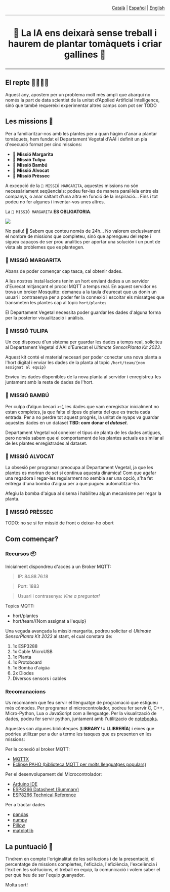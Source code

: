 <p align="right"><a href="https://github.com/Applied-Artificial-Intelligence-Eurecat/hackeps/blob/main/README.md">Català</a> | <a href="https://github.com/Applied-Artificial-Intelligence-Eurecat/hackeps/blob/main/README-es.md">Español</a> | <a href="https://github.com/Applied-Artificial-Intelligence-Eurecat/hackeps/blob/main/README-en.md">English</a></p>

-----

<h1 align="center">

🔬 La IA ens deixarà sense treball i haurem de plantar tomàquets i criar gallines 🌱

</h1>

-----

## El repte 👨‍🌾👩‍🌾

Aquest any, apostem per un problema molt més ampli que abarqui no només la part de data scientist de la unitat d'Applied Artificial Intelligence, sinó que també requereixi experimentar altres camps com pot ser TODO


## Les missions 🍅
Per a familiaritzar-nos amb les plantes per a quan hàgim d'anar a plantar tomàquets, hem fundat el Departament Vegetal d'AAI i definit un pla d'execució format per cinc missions:

- 🌼 **Missió Margarita**
- 🌷 **Missió Tulipa**
- 🎋 **Missió Bambú**
- 🥑 **Missió Alvocat**
- 🍑 **Missió Prèssec**

A excepció de la `🌼 MISSIÓ MARGARITA`, aquestes missions no són necessàriament seqüencials: podeu fer-les de manera paral·lela entre els companys, o anar saltant d'una altra en funció de la inspiració... Fins i tot podeu no fer algunes i inventar-vos unes altres. 

La `🌼 MISSIÓ MARGARITA` **ES OBLIGATORIA**.

![](https://media.tenor.com/aeV80XD4CSgAAAAd/guidlines-pirates-of-the-caribbean.gif)

No patiu! 🥴 Sabem que conteu només de 24h… No valorem exclusivament el nombre de missions que completeu, sinó que aprengueu del repte i sigueu capaços de ser prou analítics per aportar una solución i un punt de vista als problemes que es plantegen.


### 🌼 MISSIÓ MARGARITA 
Abans de poder començar cap tasca, cal obtenir dades. 

A les nostres instal·lacions tenim un hort enviant dades a un servidor d'Eurecat mitjançant el procol MQTT a temps real. En aquest servidor es trova un broker Mosquitto: demaneu a la taula d’eurecat que us donin un usuari i contrasenya per a poder fer la connexió i escoltar els missatges que transmeten les plantes cap al topic `hort/plantes`

El Departament Vegetal necessita poder guardar les dades d'alguna forma per la posterior visualització i anàlisis.

### 🌷 MISSIÓ TULIPA
Un cop disposeu d'un sistema per guardar les dades a temps real, soliciteu al Departament Vegetal d'AAI d'Eurecat el _Ultimate SensorPlanta Kit 2023_.

Aquest kit conté el material necesari per poder conectar una nova planta a l'hort digital i enviar les dades de la planta al topic `/hort/team/{nom assignat al equip}`

Envieu les dades disponibles de la nova planta al servidor i enregistreu-les juntament amb la resta de dades de l'hort.

### 🎋 MISSIÓ BAMBÚ
Per culpa d’algun becari >:(, les dades que vam enregistrar inicialment no estan completes, ja que falta el tipus de planta del que es tracta cada entrada. Per a no perdre tot aquest progrés, la unitat de nyaps va guardar aquestes dades en un dataset **TBD: com donar el _dataset_**.

Departament Vegetal vol coneixer el tipus de planta de les dades antigues, pero només sabem que el comportament de les plantes actuals es similar al de les plantes enregistrades al dataset.

### 🥑 MISSIÓ ALVOCAT
La obsesió per programar preocupa al Departament Vegetal, ja que les plantes es moriran de set si continua aquesta dinámica! Com que agafar una regadora i regar-les regularment no sembla ser una opció, s'ha fet entrega d'una bomba d’aigua per a que pugueu automatitzar-ho. 

Afegiu la bomba d'aigua al sisema i habiliteu algun mecanisme per regar la planta.

### 🍑 MISSIÓ PRÈSSEC
TODO: no se si fer missió de front o deixar-ho obert

## Com començar?

### Recursos 📦
Inicialment dispondreu d'accés a un Broker MQTT:
> IP: 84.88.76.18

> Port: 1883

> Usuari i contrasenya: _Vine a preguntar!_

Topics MQTT:
- hort/plantes
- hort/team/{Nom assignat a l'equip}

Una vegada avançada la missió margarita, podreu solicitar el _Ultimate SensorPlanta Kit 2023_ al stant, el cual constara de:
1. 1x ESP3288
2. 1x Cable MicroUSB
4. 1x Planta
5. 1x Protoboard
6. 1x Bomba d'aigüa
7. 2x Diodes
8. Diversos sensors i cables   

### Recomanacions
Us recomanem que feu servir el llenguatge de programació que estigueu més cómodes. Per programar el microcontrolador, podreu fer servir C, C++, Micro-Python, Lua o JavaScript com a llenguatge. Per la visualització de dades, podeu fer servir python, juntament amb l'utilitzacio de [notebooks](https://jupyter.org/).

Aquestes son algunes biblioteques (**LIBRARY != LLIBRERÍA**) i eines que podrieu utilitzar per a dur a terme les tasques que es presenten en les missions:

Per la conexió al broker MQTT:
- [MQTTX](https://mqttx.app/)
- [Eclipse PAHO (biblioteca MQTT per molts llenguatges populars)](https://eclipse.dev/paho/)

Per el desenvolupament del Microcontrolador:
- [Arduino IDE](https://www.arduino.cc/en/software)
- [ESP8266 Datasheet (Summary)](https://github.com/Applied-Artificial-Intelligence-Eurecat/hackeps/blob/main/documentation/NodeMCU%20Documentation.pdf)
- [ESP8266 Technical Reference](https://www.espressif.com/sites/default/files/documentation/esp8266-technical_reference_en.pdf) 

Per a tractar dades
- [pandas](https://pandas.pydata.org/)
- [numpy](https://numpy.org/)
- [Pillow](https://pypi.org/project/Pillow/)
- [matplotlib](https://pypi.org/project/matplotlib/)

## La puntuació 👀

Tindrem en compte l'originalitat de les sol·lucions i de la presentació, el percentatge de missions complertes,
l'eficàcia, l'eficiència, l'excelència i l'èxit en les sol·lucions, el treball en equip, la comunicació i volem saber el
per què heu de ser l'equip guanyador.

Molta sort!
